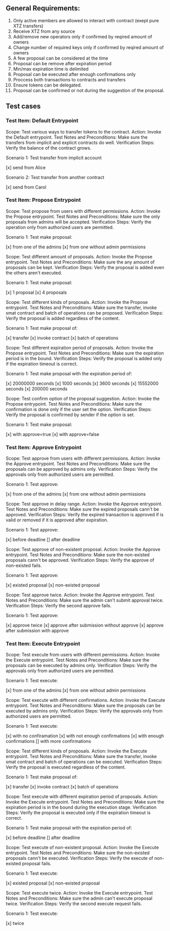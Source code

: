 ## General Requirements:

1. Only active members are allowed to interact with contract (exept pure XTZ transfers)
2. Receive XTZ from any source
3. Add/remove new operators only if confirmed by reqired amount of owners
4. Change number of required keys only if confirmed by reqired amount of owners
5. A few proposal can be considered at the time
6. Proposal can be remove after expiration period
7. Min/max expiration time is delimited
8. Proposal can be executed after enough confirmations only
9. Proccess both transactions to contracts and transfers
10. Ensure tokens can be delegated.
11. Proposal can be confirmed or not during the suggestion of the proposal.

## Test cases

### Test Item: Default Entrypoint

Scope: Test various ways to transfer tokens to the contract.
Action: Invoke the Default entrypoint.
Test Notes and Preconditions: Make sure the transfers from implicit and explicit contracts do well.
Verification Steps: Verify the balance of the contract grows.

Scenario 1: Test transfer from implicit account

[x] send from Alice

Scenario 2: Test transfer from another contract

[x] send from Carol

### Test Item: Propose Entrypoint

Scope: Test propose from users with different permissions.
Action: Invoke the Propose entrypoint.
Test Notes and Preconditions: Make sure the only proposals from admins will be accepted.
Verification Steps: Verify the operation only from authorized users are permitted.

Scenario 1: Test make proposal:

[x] from one of the admins
[x] from one without admin permissions

Scope: Test different amount of proposals.
Action: Invoke the Propose entrypoint.
Test Notes and Preconditions: Make sure the any amount of proposals can be kept.
Verification Steps: Verify the proposal is added even the others aren't executed.

Scenario 1: Test make proposal:

[x] 1 proposal
[x] 4 proposals

Scope: Test different kinds of proposals.
Action: Invoke the Propose entrypoint.
Test Notes and Preconditions: Make sure the transfer, invoke smat contract and batch of operations can be proposed.
Verification Steps: Verify the proposal is added regardless of the content.

Scenario 1: Test make proposal of:

[x] transfer
[x] invoke contract
[x] batch of operations

Scope: Test different expiration period of proposals.
Action: Invoke the Propose entrypoint.
Test Notes and Preconditions: Make sure the expiration period is in the bound.
Verification Steps: Verify the proposal is added only if the expiration timeout is correct.

Scenario 1: Test make proposal with the expiration period of:

[x] 20000000 seconds
[x] 1000 seconds
[x] 3600 seconds
[x] 15552000 seconds
[x] 200000 seconds

Scope: Test confirm option of the proposal suggestion.
Action: Invoke the Propose entrypoint.
Test Notes and Preconditions: Make sure the confirmation is done only if the user set the option.
Verification Steps: Verify the proposal is confirmed by sender if the option is set.

Scenario 1: Test make proposal:

[x] with approve=true
[x] with approve=false

### Test Item: Approve Entrypoint

Scope: Test approve from users with different permissions.
Action: Invoke the Approve entrypoint.
Test Notes and Preconditions: Make sure the proposals can be approved by admins only.
Verification Steps: Verify the approvals only from authorized users are permitted.

Scenario 1: Test approve:

[x] from one of the admins
[x] from one without admin permissions

Scope: Test approve in delay range.
Action: Invoke the Approve entrypoint.
Test Notes and Preconditions: Make sure the expired proposals cann't be approved.
Verification Steps: Verify the expired transaction is approved if is valid or removed if it is approved after expiration.

Scenario 1: Test approve:

[x] before deadline
[] after deadline

Scope: Test approve of non-existent proposal.
Action: Invoke the Approve entrypoint.
Test Notes and Preconditions: Make sure the non-existed proposals cann't be approved.
Verification Steps: Verify the approve of non-existed fails.

Scenario 1: Test approve:

[x] existed proposal
[x] non-existed proposal

Scope: Test approve twice.
Action: Invoke the Approve entrypoint.
Test Notes and Preconditions: Make sure the admin can't submit approval twice.
Verification Steps: Verify the second approve fails.

Scenario 1: Test approve:

[x] approve twice
[x] approve after submission without approve
[x] approve after submission with approve

### Test Item: Execute Entrypoint

Scope: Test execute from users with different permissions.
Action: Invoke the Execute entrypoint.
Test Notes and Preconditions: Make sure the proposals can be executed by admins only.
Verification Steps: Verify the approvals only from authorized users are permitted.

Scenario 1: Test execute:

[x] from one of the admins
[x] from one without admin permissions

Scope: Test execute with different confirmations.
Action: Invoke the Execute entrypoint.
Test Notes and Preconditions: Make sure the proposals can be executed by admins only.
Verification Steps: Verify the approvals only from authorized users are permitted.

Scenario 1: Test execute:

[x] with no confiramation
[x] with not enough confirmations
[x] with enough confirmations
[] with more confirmations

Scope: Test different kinds of proposals.
Action: Invoke the Execute entrypoint.
Test Notes and Preconditions: Make sure the transfer, invoke smat contract and batch of operations can be executed.
Verification Steps: Verify the proposal is executed regardless of the content.

Scenario 1: Test make proposal of:

[x] transfer
[x] invoke contract
[x] batch of operations

Scope: Test execute with different expiration period of proposals.
Action: Invoke the Execute entrypoint.
Test Notes and Preconditions: Make sure the expiration period is in the bound during the execution stage.
Verification Steps: Verify the proposal is executed only if the expiration timeout is correct.

Scenario 1: Test make proposal with the expiration period of:

[x] before deadline
[] after deadline

Scope: Test execute of non-existent proposal.
Action: Invoke the Execute entrypoint.
Test Notes and Preconditions: Make sure the non-existed proposals cann't be executed.
Verification Steps: Verify the execute of non-existed proposal fails.

Scenario 1: Test execute:

[x] existed proposal
[x] non-existed proposal

Scope: Test execute twice.
Action: Invoke the Execute entrypoint.
Test Notes and Preconditions: Make sure the admin can't execute proposal twice.
Verification Steps: Verify the second execute request fails.

Scenario 1: Test execute:

[x] twice
